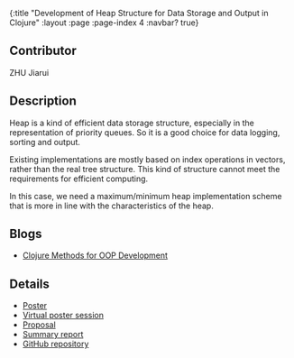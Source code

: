 {:title "Development of Heap Structure for Data Storage and Output in Clojure"
 :layout :page
 :page-index 4
 :navbar? true}

## Contributor
ZHU Jiarui

## Description
Heap is a kind of efficient data storage structure, especially in the representation of priority queues. So it is a good choice for data logging, sorting and output.

Existing implementations are mostly based on index operations in vectors, rather than the real tree structure. This kind of structure cannot meet the requirements for efficient computing. 

In this case, we need a maximum/minimum heap implementation scheme that is more in line with the characteristics of the heap.

## Blogs
- [Clojure Methods for OOP Development](/posts-output/2022-03-14-Blog-Post-ZHU-Jiarui/2022-03-14-Blog-Post-ZHU-Jiarui)

## Details
- [Poster](/pdf/Poster-ZHU-Jiarui.pdf)
- [Virtual poster session](/mp4/Presentation-ZHU-Jiarui.mp4)
- [Proposal](/pdf/Proposal-ZHU-Jiarui.pdf)
- [Summary report](/pdf/Report-ZHU-Jiarui.pdf)
- [GitHub repository](https://github.com/clojure-finance/clojure-heap)